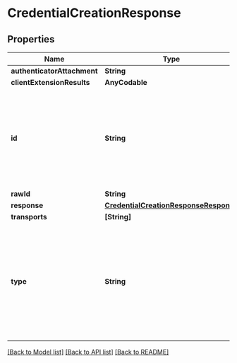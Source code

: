 # CredentialCreationResponse

## Properties
Name | Type | Description | Notes
------------ | ------------- | ------------- | -------------
**authenticatorAttachment** | **String** |  | [optional] 
**clientExtensionResults** | **AnyCodable** |  | [optional] 
**id** | **String** | ID is The credential’s identifier. The requirements for the identifier are distinct for each type of credential. It might represent a username for username/password tuples, for example. | [optional] 
**rawId** | **String** |  | [optional] 
**response** | [**CredentialCreationResponseResponse**](CredentialCreationResponseResponse.md) |  | [optional] 
**transports** | **[String]** |  | [optional] 
**type** | **String** | Type is the value of the object’s interface object&#39;s [[type]] slot, which specifies the credential type represented by this object. This should be type \&quot;public-key\&quot; for Webauthn credentials. | [optional] 

[[Back to Model list]](../README.md#documentation-for-models) [[Back to API list]](../README.md#documentation-for-api-endpoints) [[Back to README]](../README.md)


